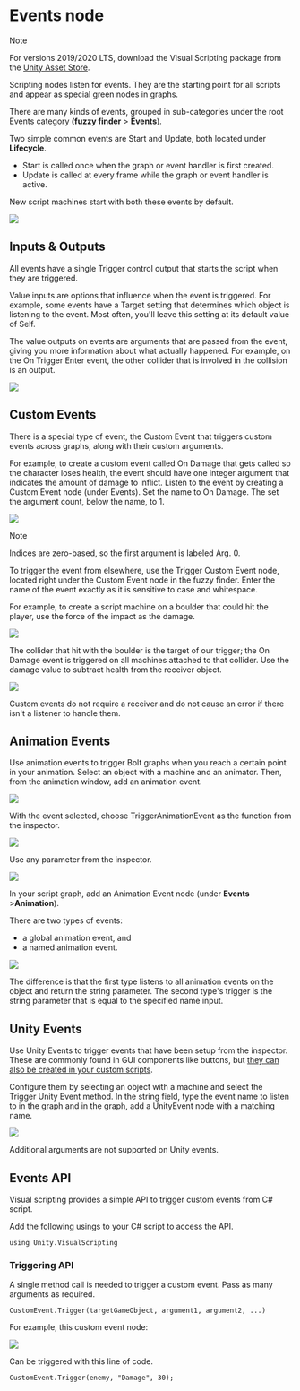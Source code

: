 # Events node

> [!NOTE]
> For versions 2019/2020 LTS, download the Visual Scripting package from the [Unity Asset Store](https://assetstore.unity.com/packages/tools/visual-bolt-163802).

Scripting nodes listen for events. They are the starting point for all scripts and appear as special green nodes in graphs.

There are many kinds of events, grouped in sub-categories under the root Events category **(fuzzy finder** > **Events**).

Two simple common events are Start and Update, both located under **Lifecycle**.  

*  Start is called once when the graph or event handler is first created.
*  Update is called at every frame while the graph or event handler is active.

New script machines start with both these events by default.


![](images/vs-new-graph-starter-nodes.png)

## Inputs &amp; Outputs


All events have a single Trigger control output that starts the script when they are triggered.

Value inputs are options that influence when the event is triggered. For example, some events have a Target setting that determines which object is listening to the event. Most often, you'll leave this setting at its default value of Self.

The value outputs on events are arguments that are passed from the event, giving you more information about what actually happened. For example, on the On Trigger Enter event, the other collider that is involved in the collision is an output.

![](images/vs-events-on-trigger-enter-node.png)



## Custom Events


There is a special type of event, the Custom Event that triggers custom events across graphs, along with their custom arguments.

For example, to create a custom event called On Damage that gets called so the character loses health, the event should have one integer argument that indicates the amount of damage to inflict. Listen to the event by creating a Custom Event node (under Events). Set the name to On Damage. The set the argument count,  below the name, to 1.



![](images/vs-events-custom-event-node.png)

> [!NOTE]
> Indices are zero-based, so the first argument is labeled Arg. 0.  

To trigger the event from elsewhere, use the Trigger Custom Event node, located right under the Custom Event node in the fuzzy finder. Enter the name of the event exactly as it is sensitive to case and whitespace.  

For example, to create a script machine on a boulder that could hit the player, use the force of the impact as the damage. 


![](images/vs-events-trigger-custom-event-example.png)

The collider that hit with the boulder is the target of our trigger; the On Damage event is  triggered on all machines attached to that collider. Use the damage value to subtract health from the receiver object.


![](images/vs-events-custom-event-example.png)

Custom events do not require a receiver and do not cause an error if there isn't a listener to handle them.

## Animation Events

Use animation events to trigger Bolt graphs when you reach a certain point in your animation. Select an object with a machine and an animator. Then, from the animation window, add an animation event.


![](images/vs-events-animation-window-add-event.png)

With the event selected, choose TriggerAnimationEvent as the function from the inspector.


![](images/vs-events-animation-choose-animation-function-inspector.png)

Use any parameter from the inspector.


![](images/vs-events-animation-trigger-inspector.png)

In your script graph, add an Animation Event node (under **Events** &gt;**Animation**).  

There are two types of events: 

- a global animation event, and 
- a named animation event.


![](images/vs-events-animation-event-nodes.png)

The difference is that the first type listens to all animation events on the object and return the string parameter. The second type's trigger is the string parameter that is equal to the specified name input.

## Unity Events

Use Unity Events to trigger events that have been setup from the inspector. These are commonly found in GUI components like buttons, but [they can also be created in your custom scripts](https://docs.unity3d.com/ScriptReference/Events.UnityEvent.html).


Configure them by selecting an object with a machine and select the Trigger Unity Event method. In the string field, type the event name to listen to in the graph and in the graph, add a UnityEvent node with a matching name.


![](images/vs-events-unity-event-node.png)

Additional arguments are not supported on Unity events.

## Events API

Visual scripting provides a simple API to trigger custom events from C# script. 

Add the following usings to your C# script to access the API.

```
using Unity.VisualScripting
```

### Triggering API

A single method call is needed to trigger a custom event. Pass as many arguments as required.

```
CustomEvent.Trigger(targetGameObject, argument1, argument2, ...)
```

For example, this custom event node:


![](images/vs-events-custom-event-node-blank.png)


Can be triggered with this line of code.



```
CustomEvent.Trigger(enemy, "Damage", 30);
```

